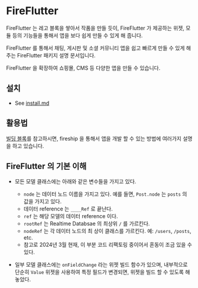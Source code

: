 # FireFlutter

FireFlutter 는 레고 블록을 쌓아서 작품을 만들 듯이, FireFlutter 가 제공하는 위젯, 모듈 등의 기능들을 통해서 앱을 보다 쉽게 만들 수 있게 해 줍니다.

FireFlutter 를 통해서 채팅, 게시판 및 소셜 커뮤니티 앱을 쉽고 빠르게 만들 수 있게 해 주는 FireFlutter 패키지 설명 문서입니다.

FireFlutter 을 확장하여 쇼핑몰, CMS 등 다양한 앱을 만들 수 있습니다.

## 설치

- See [install.md](install.md)

## 활용법

[빌딩 블록](building_blocks.md)를 참고하시면, fireship 을 통해서 앱을 개발 할 수 있는 방법에 여러가지 설명을 하고 있습니다.

## FireFlutter 의 기본 이해

- 모든 모델 클래스에는 아래와 같은 변수들을 가지고 있다.
    - `node` 는 데이터 노드 이름을 가지고 있다. 예를 들면, `Post.node` 는 `posts` 의 값을 가지고 있다.
    - 데이터 reference 는 `____Ref` 로 끝난다.
    - `ref` 는 해당 모델의 데이터 reference 이다.
    - `rootRef` 는 Realtime Databsae 의 최상위 `/` 를 가르킨다.
    - `nodeRef` 는 각 데이터 노드의 최 상이 클래스를 가르킨다. 예: `/users`, `/posts`, etc.
    - 참고로 2024년 3월 현재, 이 부분 코드 리팩토링 중이어서 혼동이 조금 있을 수 있다.

- 일부 모델 클래스에는 `onFieldChange` 라는 위젯 빌드 함수가 있으며, 내부적으로 단순히 `Value` 위젯을 사용하여 특정 필드가 변경되면, 위젯을 빌드 할 수 있도록 해 놓았다.

